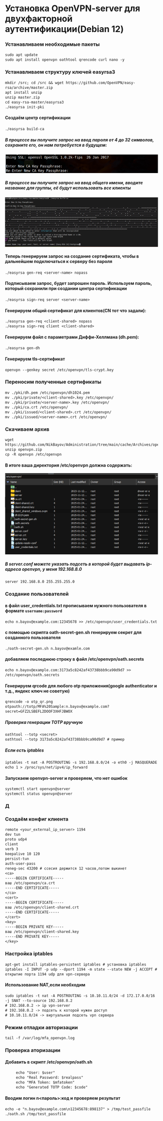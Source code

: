 # Установка OpenVPN-server для двухфакторной аутентификации(Debian 12)

### Устанавливаем необходимые пакеты

```
sudo apt update
sudo apt install openvpn oathtool qrencode curl nano -y
```

### Устанавливаем структуру ключей easyrsa3

```
mkdir /src; cd /src && wget https://github.com/OpenVPN/easy-rsa/archive/master.zip
apt install unzip
unzip master.zip
cd easy-rsa-master/easyrsa3
./easyrsa init-pki
```

#### Создаём центр сертификации
`./easyrsa build-ca`
##### В процессе вы получите запрос на ввод пароля от 4 до 32 символов, сохраните его, он нам потребуется в будущем:
![screenshot](/cache/picture/ca_ovpn.png)
##### В процессе вы получите запрос на ввод общего имени, вводите название для группы, её будут использовать все клиенты
![screenshot](/cache/picture/ca_ovpn1.png)
#### Теперь генерируем запрос на создание сертификата, чтобы в дальнейшем подключаться к серверу без пароля
`./easyrsa gen-req <server-name> nopass`
#### Подписываем запрос, будет запрошен пароль. Используем пароль, который сохранили при создании центра сертификации
`./easyrsa sign-req server <server-name>`
#### Генерируем общий сертификат для клиентов(CN тот что задали):
```
./easyrsa gen-req <client-shared> nopass
./easyrsa sign-req client <client-shared>
```
#### Генерируем файл с параметрами Диффи-Хеллмана (dh.pem):
`./easyrsa gen-dh`
#### Генерируем tls-сертификат
```
openvpn --genkey secret /etc/openvpn/tls-crypt.key
```
### Переносим полученные сертификаты
```
mv ./pki/dh.pem /etc/openvpn/dh1024.pem
mv ./pki/private/<client-shared>.key /etc/openvpn/
mv ./pki/private/<server-name>.key /etc/openvpn/
mv ./pki/ca.crt /etc/openvpn/
mv ./pki/issued/<client-shared>.crt /etc/openvpn/
mv ./pki/issued/<server-name>.crt /etc/openvpn/
```

### Скачиваем архив 
```
wget https://github.com/NikBayov/Administration/tree/main/cache/Archives/openvpn.zip
unzip openvpn.zip
cp -R openvpn /etc/openvpn
```
#### В итоге ваша директория /etc/openvpn должна содержать:
![screenshot](/cache/picture/etc_ovpn.png)

##### В server.conf можете указать подсеть в которой будет выдавать ip-адреса openvpn, у меня 192.168.8.0 
`server 192.168.8.0 255.255.255.0`

### Создание пользователей

#### в файл user_credentials.txt прописываем нужного пользователя в формате `username:password`
```
echo n.bayov@example.com:12345678 >> /etc/openvpn/user_credentials.txt
```
#### с помощью скрипта oath-secret-gen.sh генерируем секрет для созданного пользователя
```
./oath-secret-gen.sh n.bayov@examle.com
```
#### добавляем последнюю строку в файл /etc/openvpn/oath.secrets
```
echo n.bayov@example.com:3173a5c8242af43738bbb9ca90d9d7 >> /etc/openvpn/oath.secrets
```
#### Генерируем qrcode для любого otp приложения(google authenticator и т.д., яндекс ключ не советую)
```
qrencode -o otp_qr.png otpauth://totp/MFA%20Sample:n.bayov@example.com?secret=GFZ2LSBEFL2DOOF3XHFJBWOX
```
##### Проверка генерации TOTP вручную
```
oathtool --totp <secret>
oathtool --totp 3173a5c8242af43738bbb9ca90d9d7 # пример
```
##### Если есть iptables
```
iptables -t nat -A POSTROUTING -s 192.168.8.0/24 -o eth0 -j MASQUERADE
echo 1 > /proc/sys/net/ipv4/ip_forward
```
#### Запускаем openvpn-server и проверяем, что нет ошибок

```
systemctl start openvpn@server
systemctl status openvpn@server
```
### Д 

### Создаём конфиг клиента 
```
remote <your_external_ip_server> 1194
dev tun
proto udp4
client
verb 3
keepalive 10 120
persist-tun
auth-user-pass
reneg-sec 43200 # ссесия держится 12 часов,потом выкинет
<ca>
-----BEGIN CERTIFICATE-----
ваш /etc/openvpn/ca.crt
-----END CERTIFICATE-----
</ca>
<cert>
-----BEGIN CERTIFICATE-----
ваш /etc/openvpn/client-shared.crt
-----END CERTIFICATE-----
</cert>
<key>
-----BEGIN PRIVATE KEY-----
ваш /etc/openvpn/client-shared.key
-----END PRIVATE KEY-----
</key>
```
### Настройка iptables
```
apt-get install iptables-persistent iptables # установка iptables
iptables -I INPUT -p udp --dport 1194 -m state --state NEW -j ACCEPT # открытие порта 1194 udp для vpn-сервера
```
#### Использование NAT,если необходим
```
sudo iptables -t nat -A POSTROUTING -s 10.10.11.0/24 -d 172.17.0.0/16 -j SNAT --to-source 192.168.0.2
# 192.168.0.2 -> ip vpn-server
# 192.168.0.2 -> подсеть к которой нужен доступ
# 10.10.11.0/24 -> виртуальная подсеть vpn сервера 
```
### Режим отладки авторизации
```
tail -f /var/log/mfa_openvpn.log
```
### Проверка аторизации
#### Добавить в скрипт /etc/openvpn/oath.sh
```
     echo "User: $user"
     echo "Real Password: $realpass"
     echo "MFA Token: $mfatoken"
     echo "Generated TOTP Code: $code"
```
#### Вводим логин n<пароль>:код и проверяем результат
```
echo -e "n.bayov@example.com\n12345678:898137" > /tmp/test_passfile
./oath.sh /tmp/test_passfile
```

